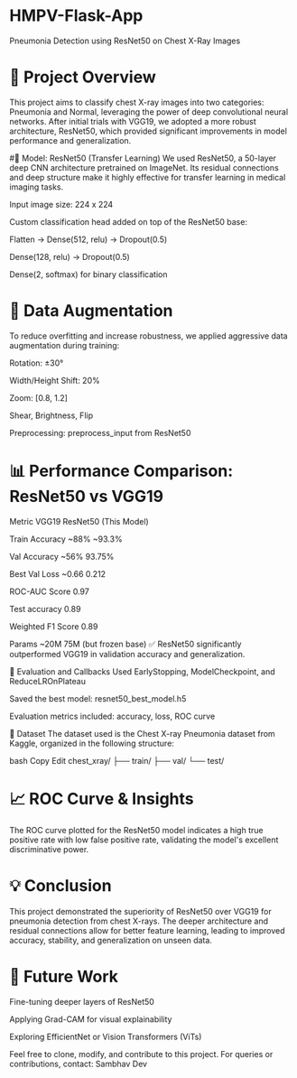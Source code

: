 # HMPV-Flask-App
Pneumonia Detection using ResNet50 on Chest X-Ray Images
# 📌 Project Overview
This project aims to classify chest X-ray images into two categories: Pneumonia and Normal, leveraging the power of deep convolutional neural networks. After initial trials with VGG19, we adopted a more robust architecture, ResNet50, which provided significant improvements in model performance and generalization.

#🧠 Model: ResNet50 (Transfer Learning)
We used ResNet50, a 50-layer deep CNN architecture pretrained on ImageNet. Its residual connections and deep structure make it highly effective for transfer learning in medical imaging tasks.

Input image size: 224 x 224

Custom classification head added on top of the ResNet50 base:

Flatten → Dense(512, relu) → Dropout(0.5)

Dense(128, relu) → Dropout(0.5)

Dense(2, softmax) for binary classification

# 🔁 Data Augmentation
To reduce overfitting and increase robustness, we applied aggressive data augmentation during training:

Rotation: ±30°

Width/Height Shift: 20%

Zoom: [0.8, 1.2]

Shear, Brightness, Flip

Preprocessing: preprocess_input from ResNet50

# 📊 Performance Comparison: ResNet50 vs VGG19
Metric	       VGG19	 ResNet50 (This Model)

Train Accuracy	~88%	 ~93.3%

Val Accuracy	~56%	   93.75%

Best Val Loss	~0.66	    0.212

ROC-AUC Score	          0.97

Test accuracy           0.89

Weighted F1 Score       0.89

Params	~20M	75M (but frozen base)
✅ ResNet50 significantly outperformed VGG19 in validation accuracy and generalization.

🧪 Evaluation and Callbacks
Used EarlyStopping, ModelCheckpoint, and ReduceLROnPlateau

Saved the best model: resnet50_best_model.h5

Evaluation metrics included: accuracy, loss, ROC curve

📂 Dataset
The dataset used is the Chest X-ray Pneumonia dataset from Kaggle, organized in the following structure:

bash
Copy
Edit
chest_xray/
├── train/
├── val/
└── test/
# 📈 ROC Curve & Insights
The ROC curve plotted for the ResNet50 model indicates a high true positive rate with low false positive rate, validating the model's excellent discriminative power.

# 💡 Conclusion
This project demonstrated the superiority of ResNet50 over VGG19 for pneumonia detection from chest X-rays. The deeper architecture and residual connections allow for better feature learning, leading to improved accuracy, stability, and generalization on unseen data.

# 🚀 Future Work
Fine-tuning deeper layers of ResNet50

Applying Grad-CAM for visual explainability

Exploring EfficientNet or Vision Transformers (ViTs)

Feel free to clone, modify, and contribute to this project.
For queries or contributions, contact: Sambhav Dev
